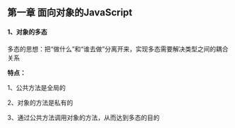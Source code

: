 ## 第一章  面向对象的JavaScript

#### 1、对象的多态

​	多态的思想：把“做什么”和“谁去做”分离开来，实现多态需要解决类型之间的耦合关系

  **特点：**

1、公共方法是全局的

2、对象的方法是私有的

3、通过公共方法调用对象的方法，从而达到多态的目的